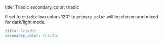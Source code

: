 title: Triadic
secondary_color: triadic

If set to `triadic` two colors 120° to `primary_color` will be chosen and mixed for dark/light mode.

```markdown
title: Triadic
secondary_color: triadic
```
